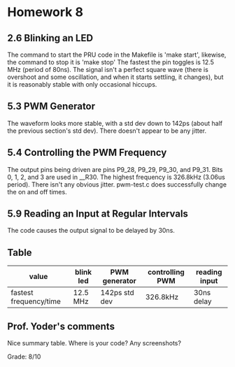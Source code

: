 # Homework 8

## 2.6 Blinking an LED
The command to start the PRU code in the Makefile is 'make start', likewise, the command to stop it is 'make stop'
The fastest the pin toggles is 12.5 MHz (period of 80ns). The signal isn't a perfect square wave (there is overshoot and some oscillation, and when it starts settling, it changes), but it is reasonably stable with only occasional hiccups.

## 5.3 PWM Generator
The waveform looks more stable, with a std dev down to 142ps (about half the previous section's std dev). There doesn't appear to be any jitter.

## 5.4 Controlling the PWM Frequency
The output pins being driven are pins P9_28,  P9_29,  P9_30, and  P9_31. Bits 0, 1, 2, and 3 are used in __R30. The highest frequency is 326.8kHz (3.06us period). There isn't any obvious jitter.
pwm-test.c does successfully change the on and off times.

## 5.9 Reading an Input at Regular Intervals
The code causes the output signal to be delayed by 30ns.

## Table

| value                  | blink led | PWM generator | controlling PWM | reading input |
|------------------------|-----------|---------------|-----------------|---------------|
| fastest frequency/time | 12.5 MHz  | 142ps std dev | 326.8kHz        | 30ns delay    |

## Prof. Yoder's comments

Nice summary table.
Where is your code?  Any screenshots?

Grade:  8/10